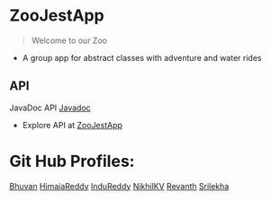 # ZooJestApp
> Welcome to our Zoo
- A group app for abstract classes with adventure and water rides

## API

JavaDoc API [Javadoc](https://bchamp21.github.io/ZooJestApp/edu/nwmissouri/zoo06group/package-summary.html)
- Explore API at [ZooJestApp](https://github.com/Bchamp21/ZooJestApp)

# Git Hub Profiles:
[Bhuvan](https://github.com/Bchamp21/ZooJestApp)
[HimajaReddy](https://github.com/HimajaReddyMaddi/ZooJestApp)
[InduReddy](https://github.com/InduReddyCh/ZooJestApp)
[NikhilKV](https://github.com/kvnikhil22/ZooJestApp)
[Revanth](https://github.com/revanthbabu99/ZooJestApp)
[Srilekha](https://github.com/Srilekha608/ZooJestApp)

